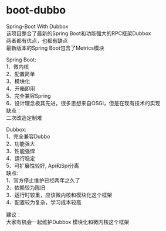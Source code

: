 # boot-dubbo
Spring-Boot With Dubbox<br>
该项目整合了最新的Spring Boot和功能强大的RPC框架Dubbox<br>
两者都有优点，也都有缺点<br>
最新版本的Spring Boot包含了Metrics模块<br>

Spring Boot:<br>
1、微内核<br>
2、配置简单<br>
3、模块化<br>
4、开箱即用<br>
5、完全兼容Spring<br>
6、设计理念极其先进，很多思想来自OSGi，但是在现有技术的实现<br>
缺点：<br>
二次改造定制难<br>


Dubbox:<br>
1、完全兼容Dubbo<br>
2、功能强大<br>
3、性能强悍<br>
4、运行稳定<br>
5、可扩展性较好, Api和Spi分离<br>
缺点:<br>
1、官方停止维护已经两年之久了<br>
2、依赖较为陈旧<br>
3、运行时较重，应该微内核和模块化这个框架<br>
4、配置较为复杂，学习成本较高<br>

建议：<br>
大家有机会一起维护Dubbox 模块化和微内核这个框架



